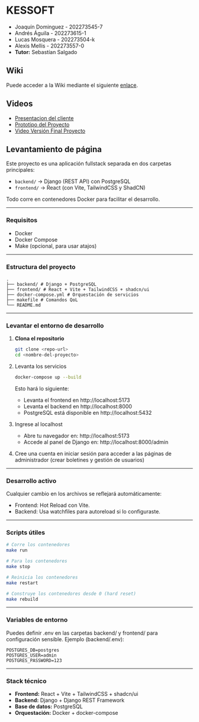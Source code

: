 # KESSOFT

- Joaquín Dominguez - 202273545-7
- Andrés Águila - 202273615-1
- Lucas Mosquera - 202273504-k
- Alexis Mellis - 202273557-0
- **Tutor:** Sebastían Salgado

## Wiki

Puede acceder a la Wiki mediante el siguiente [enlace](https://github.com/siroale/KESSOFT-2025-PROYINF/wiki).

## Videos

- [Presentacion del cliente](https://youtu.be/abJau21SDIk)
- [Prototipo del Proyecto](https://youtu.be/Z2_IOhcjPvM)
- [Video Versión Final Proyecto](https://youtu.be/iCsO8WIfQFA)

## Levantamiento de página

Este proyecto es una aplicación fullstack separada en dos carpetas principales:

- `backend/` → Django (REST API) con PostgreSQL
- `frontend/` → React (con Vite, TailwindCSS y ShadCN)

Todo corre en contenedores Docker para facilitar el desarrollo.

---

### Requisitos

- Docker
- Docker Compose
- Make (opcional, para usar atajos)

---

### Estructura del proyecto

```
.
├── backend/ # Django + PostgreSQL
├── frontend/ # React + Vite + TailwindCSS + shadcn/ui
├── docker-compose.yml # Orquestación de servicios
├── makefile # Comandos QoL
└── README.md
```

---

### Levantar el entorno de desarrollo

1. **Clona el repositorio**

   ```bash
   git clone <repo-url>
   cd <nombre-del-proyecto>
   ```

2. Levanta los servicios

	```bash
	docker-compose up --build
	```

	Esto hará lo siguiente:

	- Levanta el frontend en http://localhost:5173
	- Levanta el backend en http://localhost:8000
	- PostgreSQL está disponible en http://localhost:5432

3. Ingrese al localhost
	- Abre tu navegador en: http://localhost:5173
	- Accede al panel de Django en: http://localhost:8000/admin

4. Cree una cuenta en iniciar sesión para acceder a las páginas de administrador (crear boletines y gestión de usuarios)

---

### Desarrollo activo

Cualquier cambio en los archivos se reflejará automáticamente:

- Frontend: Hot Reload con Vite.
- Backend: Usa watchfiles para autoreload si lo configuraste.

---

### Scripts útiles

```bash
# Corre los contenedores
make run

# Para los contenedores
make stop

# Reinicia los contenedores
make restart

# Construye los contenedores desde 0 (hard reset)
make rebuild
```

---

### Variables de entorno

Puedes definir .env en las carpetas backend/ y frontend/ para configuración sensible. Ejemplo (backend/.env):

```env
POSTGRES_DB=postgres
POSTGRES_USER=admin
POSTGRES_PASSWORD=123
```

---

### Stack técnico

- **Frontend:** React + Vite + TailwindCSS + shadcn/ui
- **Backend:** Django + Django REST Framework
- **Base de datos:** PostgreSQL
- **Orquestación:** Docker + docker-compose

